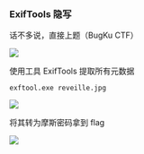 ### ExifTools 隐写

话不多说，直接上题（BugKu CTF）

![](https://pic1.imgdb.cn/item/67724656d0e0a243d4ec82d4.jpg)

使用工具 ExifTools 提取所有元数据

```shell
exftool.exe reveille.jpg
```

![](https://pic1.imgdb.cn/item/67724684d0e0a243d4ec82f7.jpg)

将其转为摩斯密码拿到 flag

![](https://pic1.imgdb.cn/item/67728cf2d0e0a243d4ecc6bd.jpg)